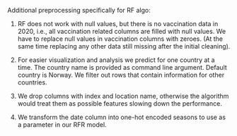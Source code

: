 Additional preprocessing specifically for RF algo:

1. RF does not work with null values, but there is no vaccination data in 2020, i.e., all vaccination related columns are filled with null values. We have to replace null values in vaccination columns with zeroes. (At the same time replacing any other data still missing after the initial cleaning).

2. For easier visualization and analysis we predict for one country at a time. The country name is provided as command line argument. Default country is Norway. We filter out rows that contain information for other countries.

3. We drop columns with index and location name, otherwise the algorithm would treat them as possible features slowing down the performance. 

4. We transform the date column into one-hot encoded seasons to use as a parameter in our RFR model.


